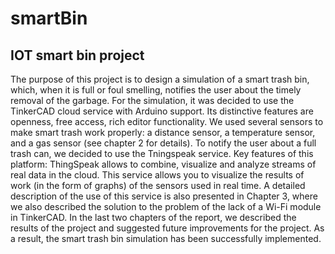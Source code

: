 # smartBin
## IOT smart bin project

The purpose of this project is to design a simulation of a smart trash bin, which, when it is full or
foul smelling, notifies the user about the timely removal of the garbage.
For the simulation, it was decided to use the TinkerCAD cloud service with
Arduino support. Its distinctive features are openness, free access, rich editor
functionality. We used several sensors to make smart trash work properly: a
distance sensor, a temperature sensor, and a gas sensor (see chapter 2 for details).
To notify the user about a full trash can, we decided to use the Tningspeak
service. Key features of this platform: ThingSpeak allows to combine, visualize
and analyze streams of real data in the cloud. This service allows you to visualize
the results of work (in the form of graphs) of the sensors used in real time. A
detailed description of the use of this service is also presented in Chapter 3, where
we also described the solution to the problem of the lack of a Wi-Fi module in
TinkerCAD.
In the last two chapters of the report, we described the results of the project
and suggested future improvements for the project. As a result, the smart trash
bin simulation has been successfully implemented.
